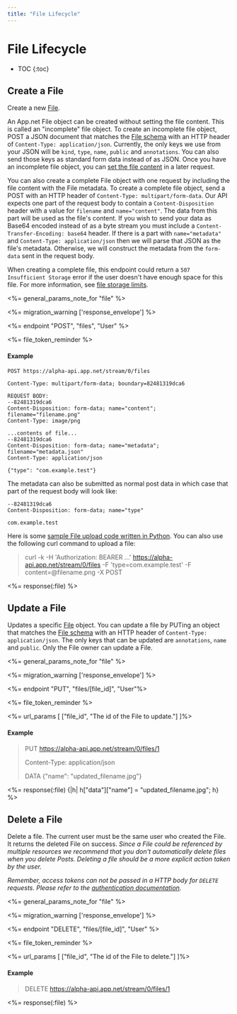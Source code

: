 ```yaml
---
title: "File Lifecycle"
---
```


# File Lifecycle

* TOC
{:toc}

## Create a File

Create a new [File](/docs/resources/file/).

An App.net File object can be created without setting the file content. This is called an "incomplete" file object. To create an incomplete file object, POST a JSON document that matches the [File schema](/docs/resources/file/) with an HTTP header of ```Content-Type: application/json```. Currently, the only keys we use from your JSON will be `kind`, `type`, `name`, `public` and `annotations`. You can also send those keys as standard form data instead of as JSON. Once you have an incomplete file object, you can [set the file content](/docs/resources/file/content/#set-file-content) in a later request.

You can also create a complete File object with one request by including the file content with the File metadata. To create a complete file object, send a POST with an HTTP header of `Content-Type: multipart/form-data`. Our API expects one part of the request body to contain a `Content-Disposition` header with a value for `filename` and `name="content"`. The data from this part will be used as the file's content. If you wish to send your data as Base64 encoded instead of as a byte stream you must include a `Content-Transfer-Encoding: base64` header. If there is a part with `name="metadata"` and `Content-Type: application/json` then we will parse that JSON as the file's metadata. Otherwise, we will construct the metadata from the `form-data` sent in the request body.

When creating a complete file, this endpoint could return a `507 Insufficient Storage` error if the user doesn't have enough space for this file. For more information, see [file storage limits](/docs/resources/file/#limits).

<%= general_params_note_for "file" %>

<%= migration_warning ['response_envelope'] %>

<%= endpoint "POST", "files", "User" %>

<%= file_token_reminder %>

#### Example

~~~
POST https://alpha-api.app.net/stream/0/files

Content-Type: multipart/form-data; boundary=82481319dca6

REQUEST BODY:
--82481319dca6
Content-Disposition: form-data; name="content"; filename="filename.png"
Content-Type: image/png

...contents of file...
--82481319dca6
Content-Disposition: form-data; name="metadata"; filename="metadata.json"
Content-Type: application/json

{"type": "com.example.test"}
~~~

The metadata can also be submitted as normal post data in which case that part of the request body will look like:

~~~
--82481319dca6
Content-Disposition: form-data; name="type"

com.example.test
~~~

Here is some [sample File upload code written in Python](https://gist.github.com/4659409). You can also use the following curl command to upload a file:

> curl -k -H 'Authorization: BEARER ...' https://alpha-api.app.net/stream/0/files -F 'type=com.example.test' -F content=@filename.png -X POST

<%= response(:file) %>

## Update a File

Updates a specific [File](/docs/resources/file/) object. You can update a file by PUTing an object that matches the [File schema](/docs/resources/file/) with an HTTP header of `Content-Type: application/json`. The only keys that can be updated are `annotations`, `name` and `public`. Only the File owner can update a File.

<%= general_params_note_for "file" %>

<%= migration_warning ['response_envelope'] %>

<%= endpoint "PUT", "files/[file_id]", "User"%>

<%= file_token_reminder %>

<%= url_params [
    ["file_id", "The id of the File to update."]
]%>

#### Example

> PUT https://alpha-api.app.net/stream/0/files/1
>
> Content-Type: application/json
> 
> DATA {"name": "updated_filename.jpg"}

<%= response(:file) {|h| h["data"]["name"] = "updated_filename.jpg"; h} %>

## Delete a File

Delete a file. The current user must be the same user who created the File. It returns the deleted File on success. *Since a File could be referenced by multiple resources we recommend that you don't automatically delete files when you delete Posts. Deleting a file should be a more explicit action taken by the user.*

*Remember, access tokens can not be passed in a HTTP body for ```DELETE``` requests. Please refer to the [authentication documentation](/docs/authentication/#making-authenticated-api-requests).*

<%= general_params_note_for "file" %>

<%= migration_warning ['response_envelope'] %>

<%= endpoint "DELETE", "files/[file_id]", "User" %>

<%= file_token_reminder %>

<%= url_params [
    ["file_id", "The id of the File to delete."]
]%>

#### Example

> DELETE https://alpha-api.app.net/stream/0/files/1

<%= response(:file) %>
